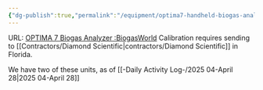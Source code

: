 ```yaml
---
{"dg-publish":true,"permalink":"/equipment/optima7-handheld-biogas-analyzer/","noteIcon":"","created":"2025-05-20T09:18:16.109-05:00"}
---
```


URL: [OPTIMA 7 Biogas Analyzer :BiogasWorld](https://biogasworld.com/product/anaerobic-digestion/instrumentation-and-control/biogas-analyzers/mru-instrument-optima7-biogas-analyzer/)
Calibration requires sending to [[Contractors/Diamond Scientific\|contractors/Diamond Scientific]] in Florida. 

We have two of these units, as of [[-Daily Activity Log-/2025 04-April 28\|2025 04-April 28]]